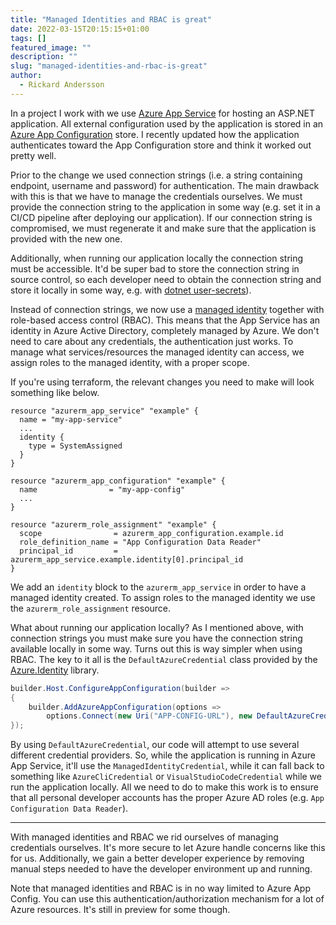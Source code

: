 ```yaml
---
title: "Managed Identities and RBAC is great"
date: 2022-03-15T20:15:15+01:00
tags: []
featured_image: ""
description: ""
slug: "managed-identities-and-rbac-is-great"
author:
  - Rickard Andersson
---
```


In a project I work with we use [Azure App Service](https://docs.microsoft.com/en-us/azure/app-service/overview) for hosting an ASP.NET application. All external configuration used by the application is stored in an [Azure App Configuration](https://docs.microsoft.com/en-us/azure/azure-app-configuration/overview) store. I recently updated how the application authenticates toward the App Configuration store and think it worked out pretty well.

Prior to the change we used connection strings (i.e. a string containing endpoint, username and password) for authentication. The main drawback with this is that we have to manage the credentials ourselves. We must provide the connection string to the application in some way (e.g. set it in a CI/CD pipeline after deploying our application). If our connection string is compromised, we must regenerate it and make sure that the application is provided with the new one.

Additionally, when running our application locally the connection string must be accessible. It'd be super bad to store the connection string in source control, so each developer need to obtain the connection string and store it locally in some way, e.g. with [dotnet user-secrets](https://docs.microsoft.com/en-us/aspnet/core/security/app-secrets?view=aspnetcore-6.0&tabs=linux)).

Instead of connection strings, we now use a [managed identity](https://docs.microsoft.com/en-us/azure/active-directory/managed-identities-azure-resources/overview) together with role-based access control (RBAC). This means that the App Service has an identity in Azure Active Directory, completely managed by Azure. We don't need to care about any credentials, the authentication just works. To manage what services/resources the managed identity can access, we assign roles to the managed identity, with a proper scope.

If you're using terraform, the relevant changes you need to make will look something like below.

```hcl
resource "azurerm_app_service" "example" {
  name = "my-app-service"
  ...
  identity {
    type = SystemAssigned
  }
}

resource "azurerm_app_configuration" "example" {
  name                = "my-app-config"
  ...
}

resource "azurerm_role_assignment" "example" {
  scope                = azurerm_app_configuration.example.id
  role_definition_name = "App Configuration Data Reader"
  principal_id         = azurerm_app_service.example.identity[0].principal_id
}
```

We add an `identity` block to the `azurerm_app_service` in order to have a managed identity created. To assign roles to the managed identity we use the `azurerm_role_assignment` resource.

What about running our application locally? As I mentioned above, with connection strings you must make sure you have the connection string available locally in some way. Turns out this is way simpler when using RBAC. The key to it all is the `DefaultAzureCredential` class provided by the [Azure.Identity](https://www.nuget.org/packages/Azure.Identity/) library.

```csharp
builder.Host.ConfigureAppConfiguration(builder =>
{
    builder.AddAzureAppConfiguration(options =>
        options.Connect(new Uri("APP-CONFIG-URL"), new DefaultAzureCredential()));
});
```

By using `DefaultAzureCredential`, our code will attempt to use several different credential providers. So, while the application is running in Azure App Service, it'll use the `ManagedIdentityCredential`, while it can fall back to something like `AzureCliCredential` or `VisualStudioCodeCredential` while we run the application locally. All we need to do to make this work is to ensure that all personal developer accounts has the proper Azure AD roles (e.g. `App Configuration Data Reader`).

___

With managed identities and RBAC we rid ourselves of managing credentials ourselves. It's more secure to let Azure handle concerns like this for us. Additionally, we gain a better developer experience by removing manual steps needed to have the developer environment up and running.

Note that managed identities and RBAC is in no way limited to Azure App Config. You can use this authentication/authorization mechanism for a lot of Azure resources. It's still in preview for some though.
